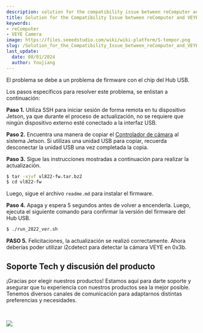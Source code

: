 ```yaml
---
description: solution for the compatibility issue between reComputer and VEYE camera
title: Solution for the Compatibility Issue between reComputer and VEYE Camera
keywords:
- reComputer
- VEYE Camera
image: https://files.seeedstudio.com/wiki/wiki-platform/S-tempor.png
slug: /Solution_for_the_Compatibility_Issue_between_reComputer_and_VEYE_Camera
last_update:
  date: 08/01/2024
  author: Youjiang
---
```


El problema se debe a un problema de firmware con el chip del Hub USB.

Los pasos específicos para resolver este problema, se enlistan a continuación:

**Paso 1.** Utiliza SSH para iniciar sesión de forma remota en tu dispositivo Jetson, ya que durante el proceso de actualización, no se requiere que ningún dispositivo externo esté conectado a la interfaz USB.

**Paso 2.** Encuentra una manera de copiar el [Controlador de cámara](https://files.seeedstudio.com/wiki/reComputer/Hard_ware/VEYE_Camera/vl822-fw.tar.bz2) al sistema Jetson. Si utilizas una unidad USB para copiar, recuerda desconectar la unidad USB una vez completada la copia.

**Paso 3.** Sigue las instrucciones mostradas a continuación para realizar la actualización.
```sh
$ tar -xjvf vl822-fw.tar.bz2
$ cd vl822-fw
```
Luego, sigue el archivo `readme.md` para instalar el firmware.

**Paso 4.** Apaga y espera 5 segundos antes de volver a encenderla. Luego, ejecuta el siguiente comando para confirmar la versión del firmware del Hub USB.
```sh
$ ./run_2822_ver.sh
```

**PASO 5.** Felicitaciones, la actualización se realizó correctamente. Ahora deberías poder utilizar i2cdetect para detectar la cámara VEYE en 0x3b.





## Soporte Tech y discusión del producto

¡Gracias por elegir nuestros productos! Estamos aquí para darte soporte y asegurar que tu experiencia con nuestros productos sea la mejor posible. Tenemos diversos canales de comunicación para adaptarnos distintas preferencias y necesidades.

<div>
  <br /><p style={{textAlign: 'center'}}><a href="https://www.seeedstudio.com/act-4.html?utm_source=wiki&utm_medium=wikibanner&utm_campaign=newproducts" target="_blank"><img src="https://files.seeedstudio.com/wiki/Wiki_Banner/new_product.jpg" /></a></p>
</div>